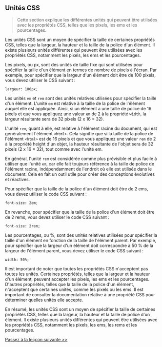 ## Unités CSS

> Cette section explique les différentes unités qui peuvent être utilisées avec les propriétés CSS, telles que les pixels, les ems et les pourcentages.

Les unités CSS sont un moyen de spécifier la taille de certaines propriétés CSS, telles que la largeur, la hauteur et la taille de la police d'un élément. Il existe plusieurs unités différentes qui peuvent être utilisées avec les propriétés CSS, notamment les pixels, les ems et les pourcentages.

Les pixels, ou px, sont des unités de taille fixe qui sont utilisées pour spécifier la taille d'un élément en termes de nombre de pixels à l'écran. Par exemple, pour spécifier que la largeur d'un élément doit être de 100 pixels, vous devez utiliser le CSS suivant :

```
largeur: 100px;
```

Les unités `em` et `rem` sont des unités relatives utilisées pour spécifier la taille d'un élément. L'unité `em` est relative à la taille de la police de l'élément auquel elle est appliquée. Ainsi, si un élément a une taille de police de 16 pixels et que vous appliquez une valeur `em` de 2 à la propriété `width`, la largeur résultante sera de 32 pixels (2 x 16 = 32).

L'unité `rem`, quant à elle, est relative à l'élément racine du document, qui est généralement l'élément `<html>`. Cela signifie que si la taille de la police de l'élément `<html>` est de 16 pixels et que vous appliquez une valeur `rem` de 2 à la propriété height d'un objet, la hauteur résultante de l'objet sera de 32 pixels (2 x 16 = 32), tout comme avec l'unité em.

En général, l'unité `rem` est considérée comme plus prévisible et plus facile à utiliser que l'unité `em`, car elle fait toujours référence à la taille de police de l'élément racine, indépendamment de l'endroit où elle est utilisée dans le document. Cela en fait un outil utile pour créer des conceptions évolutives et réactives.

Pour spécifier que la taille de la police d'un élément doit être de 2 ems, vous devez utiliser le code CSS suivant :

```
font-size: 2em;
```

En revanche, pour spécifier que la taille de la police d'un élément doit être de 2 rems, vous devez utiliser le code CSS suivant :

```
font-size: 2rem;
```

Les pourcentages, ou %, sont des unités relatives utilisées pour spécifier la taille d'un élément en fonction de la taille de l'élément parent. Par exemple, pour spécifier que la largeur d'un élément doit correspondre à 50 % de la largeur de l'élément parent, vous devez utiliser le code CSS suivant :

```
width: 50%;
```

Il est important de noter que toutes les propriétés CSS n'acceptent pas toutes les unités. Certaines propriétés, telles que la largeur et la hauteur d'un élément, peuvent accepter les pixels, les ems et les pourcentages. D'autres propriétés, telles que la taille de la police d'un élément, n'acceptent que certaines unités, comme les pixels ou les ems. Il est important de consulter la documentation relative à une propriété CSS pour déterminer quelles unités elle accepte.

En résumé, les unités CSS sont un moyen de spécifier la taille de certaines propriétés CSS, telles que la largeur, la hauteur et la taille de police d'un élément. Il existe plusieurs unités différentes qui peuvent être utilisées avec les propriétés CSS, notamment les pixels, les ems, les rems et les pourcentages.

[Passez à la leçcon suivante >>]()